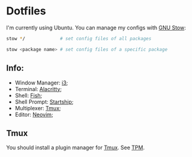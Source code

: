 # Dotfiles
I'm currently using Ubuntu. You can manage my configs with [GNU Stow](https://www.gnu.org/software/stow/):

```sh
stow */             # set config files of all packages

stow <package name> # set config files of a specific package
```

## Info:
- Window Manager: [i3](https://i3wm.org/);
- Terminal: [Alacritty](https://alacritty.org/);
- Shell: [Fish](https://fishshell.com/);
- Shell Prompt: [Startship](https://starship.rs);
- Multiplexer: [Tmux](https://github.com/tmux/tmux);
- Editor: [Neovim](https://neovim.io/);

## Tmux
You should install a plugin manager for [Tmux](https://github.com/tmux/tmux).
See [TPM](https://github.com/tmux-plugins/tpm).
